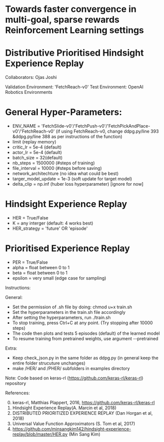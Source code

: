 # Towards faster convergence in multi-goal, sparse rewards Reinforcement Learning settings
# Distributive Prioritised Hindsight Experience Replay


Collaborators:
Ojas Joshi

Validation Environment: 'FetchReach-v0' 
Test Environment: OpenAI Robotics Environments

# General Hyper-Parameters:
- ENV_NAME = 'FetchSlide-v0'/'FetchPush-v0'/'FetchPickAndPlace-v0'/'FetchReach-v0' (if using FetchReach-v0, change ddpg.py/line 393 &ddpg.py/line 388 as per instructions of the function)
- limit (replay memory)
- critic_lr = 5e-4 (default)
- actor_lr = 5e-4 (default)
- batch_size = 32(default)
- nb_steps = 1500000 (#steps of training)
- file_interval = 10000 (#steps before saving)
- network_architechture (no idea what could be best)
- targer_model_update = 1e-3 (soft update for target model)
- delta_clip = np.inf (huber loss hyperparameter) [ignore for now]

# Hindsight Experience Replay
- HER = True/False
- K = any interger (default: 4 works best)
- HER_strategy = 'future' OR 'episode'

# Prioritised Experience Replay 
- PER = True/False
- alpha = float between 0 to 1
- beta = float between 0 to 1
- epsilon = very small (edge case for sampling)

Instructions:

General:
- Set the permission of .sh file by doing: chmod u+x train.sh
- Set the hyperparameters in the train.sh file accordingly
- After setting the hyperparameters, run ./train.sh
- To stop training, press Ctrl+C at any point. (Try stopping after 10000 steps)
- The code then plots and tests 5 episodes (default) of the learned model
- To resume training from pretrained weights, use argument --pretrained

Extra:
- Keep check_json.py in the same folder as ddpg.py (in general keep the entire folder strucuture unchanges)
- make /HER/ and /PHER/ subfolders in examples directory 

Note: Code based on keras-rl (https://github.com/keras-rl/keras-rl) repository

References: 

0. keras-rl, Matthias Plappert, 2016, https://github.com/keras-rl/keras-rl
1. Hindsight Experience Replay(A. Marcin et al, 2018)
2. DISTRIBUTED PRIORITIZED EXPERIENCE REPLAY (Dan Horgan et al, 2018)
3. Universal Value Function Approximators (S. Tom et al, 2017)
4. https://github.com/minsangkim142/hindsight-experience-replay/blob/master/HER.py (Min Sang Kim)
